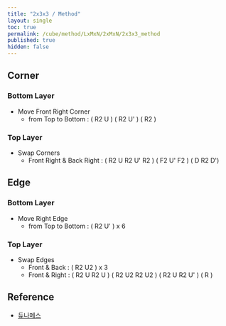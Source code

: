 ```yaml
---
title: "2x3x3 / Method"
layout: single
toc: true
permalink: /cube/method/LxMxN/2xMxN/2x3x3_method
published: true
hidden: false
---
```


<head>
  <base target="_blank">
</head>



## Corner

### Bottom Layer

- Move Front Right Corner
  - from Top to Bottom : ( R2 U ) ( R2 U' ) ( R2 )

### Top Layer

- Swap Corners
  - Front Right & Back Right : ( R2 U R2 U' R2 ) ( F2 U' F2 ) ( D R2 D')



## Edge

### Bottom Layer

- Move Right Edge
  - from Top to Bottom : ( R2 U' ) x 6

### Top Layer

- Swap Edges
  - Front & Back : ( R2 U2 ) x 3
  - Front & Right : ( R2 U R2 U ) ( R2 U2 R2 U2 ) ( R2 U R2 U' ) ( R )



## Reference

- [듀나메스](https://youtu.be/1mI0hufDqzU)